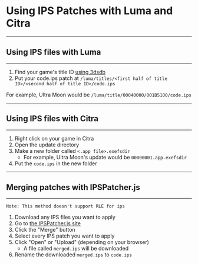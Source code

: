 # Using IPS Patches with Luma and Citra

---
## Using IPS files with Luma
---

1. Find your game's title ID [using 3dsdb](http://www.3dsdb.com/)
2. Put your code.ips patch at `/luma/titles/<first half of title ID>/<second half of title ID>/code.ips`

For example, Ultra Moon would be `/luma/title/00040000/001B5100/code.ips`

---
## Using IPS files with Citra
---

1. Right click on your game in Citra
2. Open the update directory
3. Make a new folder called `<.app file>.exefsdir`
    - For example, Ultra Moon's update would be `00000001.app.exefsdir`
4. Put the `code.ips` in the new folder

---
## Merging patches with IPSPatcher.js
---

```
Note: This method doesn't support RLE for ips
```

1. Download any IPS files you want to apply
2. Go to [the IPSPatcher.js site](https://zaksabeast.github.io/ipspatcher.js/build/)
3. Click the "Merge" button
4. Select every IPS patch you want to apply
5. Click "Open" or "Upload" (depending on your browser)
    - A file called `merged.ips` will be downloaded
6. Rename the downloaded `merged.ips` to `code.ips`
